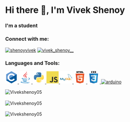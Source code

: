 <h1 >Hi there 👋, I'm Vivek Shenoy </H1>
<h3 >I'm a student</h3>
<!-- <p align="left"> <img src="https://komarev.com/ghpvc/?username=Vivekshenoy05&label=Profile%20views&color=0e75b6&style=flat" alt="Vivekshenoy05" /> </p> -->
<!-- <p align="left"> <a href="https://github.com/ryo-ma/github-profile-trophy"><img src="https://github-profile-trophy.vercel.app/?username=Vivekshenoy05" alt="Vivekshenoy05" /></a> </p> -->
<h3 align="left">Connect with me:</h3>
<p align="left">
<a href="https://linkedin.com/in/shenoyvivek" target="blank"><img align="center" src="https://www.flaticon.com/svg/vstatic/svg/174/174857.svg?token=exp=1620226240~hmac=f13ff33497194bb167b65042a4648cc8" alt="shenoyvivek" height="30" width="40" /></a>
<a href="https://instagram.com/vivek_shenoy__" target="blank"><img align="center" src="https://www.flaticon.com/svg/vstatic/svg/2111/2111463.svg?token=exp=1620226289~hmac=2058a6ffdb9acd2d112cb9cb80af8266" alt="vivek_shenoy__" height="30" width="40" /></a>
<h3 align="left">Languages and Tools:</h3>
<p align="left"> <a href="https://www.cprogramming.com/" target="_blank"> <img src="https://raw.githubusercontent.com/devicons/devicon/master/icons/c/c-original.svg" alt="c" width="40" height="40"/> </a> 
<a href="https://www.java.com" target="_blank"> <img src="https://raw.githubusercontent.com/devicons/devicon/master/icons/java/java-original.svg" alt="java" width="40" height="40"/> </a> 
<a href="https://www.python.org" target="_blank"> <img src="https://raw.githubusercontent.com/devicons/devicon/master/icons/python/python-original.svg" alt="python" width="40" height="40"/> </a>
<a href="https://developer.mozilla.org/en-US/docs/Web/JavaScript" target="_blank"> <img src="https://raw.githubusercontent.com/devicons/devicon/master/icons/javascript/javascript-original.svg" alt="javascript" width="40" height="40"/> </a> 
<!--<a href="https://www.php.net" target="_blank"> <img src="https://raw.githubusercontent.com/devicons/devicon/master/icons/php/php-original.svg" alt="php" width="40" height="40"/> </a>-->
<a href="https://www.mysql.com/" target="_blank"> <img src="https://raw.githubusercontent.com/devicons/devicon/master/icons/mysql/mysql-original-wordmark.svg" alt="mysql" width="40" height="40"/> </a> 
<a href="https://www.w3.org/html/" target="_blank"> <img src="https://raw.githubusercontent.com/devicons/devicon/master/icons/html5/html5-original-wordmark.svg" alt="html5" width="40" height="40"/> </a> 
<a href="https://www.w3schools.com/css/" target="_blank"> <img src="https://raw.githubusercontent.com/devicons/devicon/master/icons/css3/css3-original-wordmark.svg" alt="css3" width="40" height="40"/> </a>
<!-- <a href="https://git-scm.com/" target="_blank"> <img src="https://www.vectorlogo.zone/logos/git-scm/git-scm-icon.svg" alt="git" width="40" height="40"/> </a>  -->
<a href="https://www.arduino.cc/" target="_blank"> <img src="https://cdn.worldvectorlogo.com/logos/arduino-1.svg" alt="arduino" width="40" height="40"/> </a>
</p>

<div><img align="center" src="https://github-readme-stats.vercel.app/api/top-langs?username=Vivekshenoy05&show_icons=true&locale=en&layout=compact&theme=dark" alt="Vivekshenoy05" /></div>
<br>
<div><img align="center" src="https://github-readme-stats.vercel.app/api?username=Vivekshenoy05&show_icons=true&locale=en&theme=dark" alt="Vivekshenoy05" /></div>
<br>
<div><img align="center" src="http://github-readme-streak-stats.herokuapp.com?user=Vivekshenoy05&theme=react&border=000000)]" alt="Vivekshenoy05" /></div>

<!-- <p align="center">
    <b>GitHub Visitors</b>
    <br>
    <br>
    <img alt="Page counter" src="https://profile-counter.glitch.me/Vivekshenoy05/count.svg">
</p> -->

<!--
**sandesh-prabhu/sandesh-prabhu** is a ✨ _special_ ✨ repository because its `README.md` (this file) appears on your GitHub profile.

Here are some ideas to get you started:

- 🔭 I’m currently working on ...
- 🌱 I’m currently learning ...
- 👯 I’m looking to collaborate on ...
- 🤔 I’m looking for help with ...
- 💬 Ask me about ...
- 📫 How to reach me: ...
- 😄 Pronouns: ...
- ⚡ Fun fact: ...
-->

<!--
**Vivekshenoy05/Vivekshenoy05** is a ✨ _special_ ✨ repository because its `README.md` (this file) appears on your GitHub profile.

Here are some ideas to get you started:

- 🔭 I’m currently working on ...
- 🌱 I’m currently learning ...
- 👯 I’m looking to collaborate on ...
- 🤔 I’m looking for help with ...
- 💬 Ask me about ...
- 📫 How to reach me: ...
- 😄 Pronouns: ...
- ⚡ Fun fact: ...
-->
